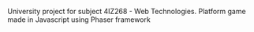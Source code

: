 University project for subject 4IZ268 - Web Technologies. Platform game made in Javascript using Phaser framework
